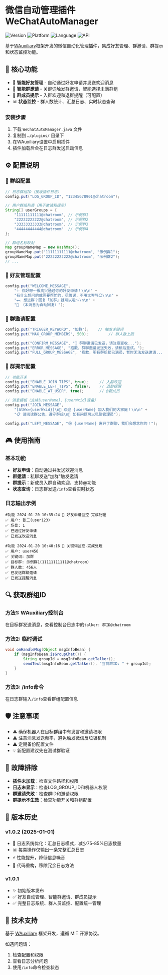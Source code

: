 # 微信自动管理插件 WeChatAutoManager

![Version](https://img.shields.io/badge/版本-v1.0.2-blue) ![Platform](https://img.shields.io/badge/平台-WAuxiliary-green) ![Language](https://img.shields.io/badge/语言-Java-orange) ![API](https://img.shields.io/badge/API-v1.2.3.r722.c2ba115-red)

基于[WAuxiliary](https://github.com/HdShare/WAuxiliary_Public)框架开发的微信自动化管理插件，集成好友管理、群邀请、群提示和状态监控功能。

## 🚀 核心功能

- 🤝 **智能好友管理** - 自动通过好友申请并发送欢迎消息
- 🎯 **智能群邀请** - 关键词触发群邀请，智能选择未满群组
- 💬 **群成员提示** - 入群欢迎和退群提醒（可配置）
- 📊 **状态监控** - 群人数统计、汇总日志、实时状态查询


### 安装步骤
1. 下载 `WeChatAutoManager.java` 文件
2. 复制到 `…/plugins/` 目录下
3. 在WAuxiliary设置中启用插件
4. 插件加载后会在日志群发送启动信息

## ⚙️ 配置说明

### 📱 群组配置
```java
// 日志群组ID（接收插件日志）
config.put("LOG_GROUP_ID", "12345678901@chatroom");

// 用户群组列表（用于邀请和提示）
String[] userGroups = {
    "11111111111@chatroom", // 示例群1
    "22222222222@chatroom", // 示例群2
    "33333333333@chatroom", // 示例群3  
    "44444444444@chatroom"  // 示例群4
};

// 群组名称映射
Map groupNameMap = new HashMap();
groupNameMap.put("11111111111@chatroom", "示例群1");
groupNameMap.put("22222222222@chatroom", "示例群2");
// ...
```

### 🤝 好友管理配置
```java
config.put("WELCOME_MESSAGE", 
    "✨ 你好呀～很高兴通过你的好友申请！\n\n" +
    "有什么想问的或需要帮忙的，尽管说，不用太客气😉\n\n" +
    "🏎️ 想进群？回复「加群」就可以啦～\n\n" +
    "🤖 （本消息为自动回复）");
```

### 🎯 群邀请配置
```java
config.put("TRIGGER_KEYWORD", "加群");    // 触发关键词
config.put("MAX_GROUP_MEMBERS", 500);         // 群人数上限

config.put("CONFIRM_MESSAGE", "📩 群聊邀请已发送，请注意查收...");
config.put("ERROR_MESSAGE", "抱歉，群聊邀请发送失败，请稍后重试。");
config.put("FULL_GROUP_MESSAGE", "抱歉，所有群组都已满员，暂时无法发送邀请...");
```

### 💬 群提示配置
```java
// 功能开关
config.put("ENABLE_JOIN_TIPS", true);     // 入群欢迎
config.put("ENABLE_LEFT_TIPS", false);    // 退群提醒
config.put("ENABLE_AT_USER", true);       // @新成员

// 消息模板（支持{userName}、{userWxid}变量）
config.put("JOIN_MESSAGE", 
    "[AtWx={userWxid}]\n🎉 欢迎 {userName} 加入我们的大家庭！\n\n" +
    "📋 请阅读群公告，遵守群规\n💬 如有问题可以私聊管理员");

config.put("LEFT_MESSAGE", "😢 {userName} 离开了群聊，我们会想念你的！");
```

## 🎮 使用指南

### 基本功能
- **好友申请**：自动通过并发送欢迎消息
- **群邀请**：私聊发送"加群"触发邀请
- **群提示**：新成员入群自动欢迎，支持@功能
- **状态查询**：日志群发送`/info`查看实时状态

### 日志输出示例
```
#功能 2024-01-20 10:35:24 🤝 好友申请监控-完成处理
✅ 用户: 张三(user123)
✅ 场景: 1
✅ 已通过好友申请
✅ 已发送欢迎消息

#功能 2024-01-20 10:40:16 🎯 关键词监控-完成处理
✅ 用户: user456
✅ 关键词: 加群
✅ 目标群: 示例群1(11111111111@chatroom)
✅ 群人数: 456人
✅ 已发送群聊邀请
✅ 已发送提醒消息
```

## 🔍 获取群组ID

### 方法1: WAuxiliary控制台
在目标群发送消息，查看控制台日志中的`talker: 群ID@chatroom`

### 方法2: 临时调试
```java
void onHandleMsg(Object msgInfoBean) {
    if (msgInfoBean.isGroupChat()) {
        String groupId = msgInfoBean.getTalker();
        sendText(msgInfoBean.getTalker(), "当前群ID: " + groupId);
    }
}
```

### 方法3: /info命令
在日志群输入`/info`查看群组配置信息

## 🛡️ 注意事项

- ⚠️ 确保机器人在目标群组中有发言和邀请权限
- ⚠️ 注意消息发送频率，避免触发微信反垃圾机制
- ⚠️ 定期备份配置文件
- 💡 新配置建议先在测试群验证

## 🔧 故障排除

- **插件未加载**：检查文件路径和权限
- **日志未显示**：检查LOG_GROUP_ID和机器人权限
- **群邀请失败**：检查群ID和邀请权限
- **群提示不生效**：检查功能开关和群组配置

## 📝 版本历史

### v1.0.2 (2025-01-01)
- 🔧 日志系统优化：汇总日志模式，减少75-85%日志数量
- 📊 每类操作仅输出一条完整汇总日志
- ⚡ 性能提升，降低信息噪音
- 🔄 代码重构，移除冗余日志方法

### v1.0.1
- ✨ 初始版本发布
- ✅ 好友自动管理、智能群邀请、群成员提示
- ✅ 完整日志系统、群人员监控、配置统一管理

## 🤝 技术支持

基于 [WAuxiliary](https://github.com/HdShare/WAuxiliary_Public) 框架开发，遵循 MIT 开源协议。

如遇问题请：
1. 检查配置和权限
2. 查看日志分析问题
3. 使用`/info`命令检查状态 